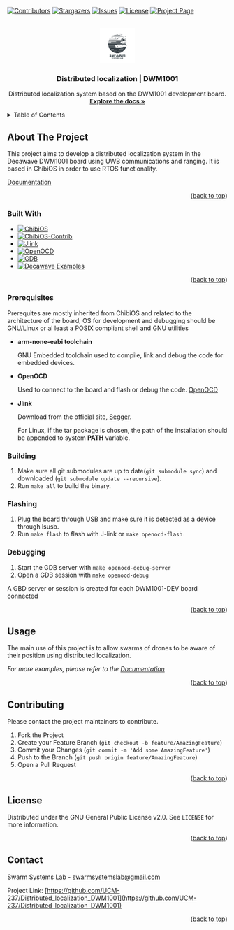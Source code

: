 <a name="readme-top"></a>
<!--
*** Template from https://github.com/othneildrew/Best-README-Template
***
*** LICENSE FROM https://github.com/othneildrew/Best-README-Template:
***
*** MIT License
***
*** Copyright (c) 2021 Othneil Drew
***
*** Permission is hereby granted, free of charge, to any person obtaining a copy
*** of this software and associated documentation files (the "Software"), to deal
*** in the Software without restriction, including without limitation the rights
*** to use, copy, modify, merge, publish, distribute, sublicense, and/or sell
*** copies of the Software, and to permit persons to whom the Software is
*** furnished to do so, subject to the following conditions:
***
*** The above copyright notice and this permission notice shall be included in all
*** copies or substantial portions of the Software.
-->



<!-- PROJECT SHIELDS -->
<!--
*** I'm using markdown "reference style" links for readability.
*** Reference links are enclosed in brackets [ ] instead of parentheses ( ).
*** See the bottom of this document for the declaration of the reference variables
*** for contributors-url, forks-url, etc. This is an optional, concise syntax you may use.
*** https://www.markdownguide.org/basic-syntax/#reference-style-links
-->
[![Contributors][contributors-shield]][contributors-url]
[![Stargazers][stars-shield]][stars-url]
[![Issues][issues-shield]][issues-url]
[![License][license-shield]][license-url]
[![Project Page][project-shield]][project-url]



<!-- PROJECT LOGO -->
<br />
<div align="center">
  <a href="https://github.com/UCM-237/Distributed_localization_DWM1001">
    <img src="docs/assets/logo_ssl2.png" alt="Logo" width="80" height="80">
  </a>

<h3 align="center">Distributed localization | DWM1001</h3>

  <p align="center">
    Distributed localization system based on the DWM1001 development board.
    <br />
    <a href="https://github.com/UCM-237/Distributed_localization_DWM1001"><strong>Explore the docs »</strong></a>
    <br />
  </p>
</div>



<!-- TABLE OF CONTENTS -->
<details>
  <summary>Table of Contents</summary>
  <ol>
    <li>
      <a href="#about-the-project">About The Project</a>
      <ul>
        <li><a href="#built-with">Built With</a></li>
      </ul>
    </li>
    <li><a href="#prerequisites">Prerequisites</a></li>
    <li><a href="#installation">Installation</a></li>
    <li><a href="#usage">Usage</a></li>
    <li><a href="#contributing">Contributing</a></li>
    <li><a href="#license">License</a></li>
    <li><a href="#contact">Contact</a></li>
  </ol>
</details>



<!-- ABOUT THE PROJECT -->
## About The Project

This project aims to develop a distributed localization system in the Decawave DWM1001 board using UWB communications and ranging. It is based in ChibiOS in order to use RTOS functionality.

[Documentation](https://github.com/UCM-237/Distributed_localization_DWM1001)

<p align="right">(<a href="#readme-top">back to top</a>)</p>



### Built With

* [![ChibiOS][ChibiOS]][ChibiOS-url]
* [![ChibiOS-Contrib][Contrib]][ChibiOS-url]
* [![Jlink][Jlink]][Jlink-url]
* [![OpenOCD][OpenOCD]][OpenOCD-url]
* [![GDB][GDB]][GDB-url]
* [![Decawave Examples][Decawave]][Decawave-url]


<p align="right">(<a href="#readme-top">back to top</a>)</p>



<!-- GETTING STARTED -->
### Prerequisites

Prerequites are mostly inherited from ChibiOS and related to the architecture of the board, OS for development and debugging should be GNU/Linux or al least a POSIX compliant shell and GNU utilities

* **arm-none-eabi toolchain**
  
  GNU Embedded toolchain used to compile, link and debug the code for embedded devices.

* **OpenOCD**
  
  Used to connect to the board and flash or debug the code. [OpenOCD](https://openocd.org/)

* **Jlink**
  
  Download from the official site, [Segger](https://www.segger.com/downloads/jlink/).
  
  For Linux, if the tar package is chosen, the path of the installation should be appended to system **PATH** variable.


### Building

1. Make sure all git submodules are up to date(```git submodule sync```) and downloaded (```git submodule update --recursive```).
2. Run ```make all``` to build the binary.

### Flashing

1. Plug the board through USB and make sure it is detected as a device through lsusb.
2. Run ```make flash``` to flash with J-link or ```make openocd-flash```

### Debugging

1. Start the GDB server with ```make openocd-debug-server```
2. Open a GDB session with ```make openocd-debug```

A GBD server or session is created for each DWM1001-DEV board connected

<p align="right">(<a href="#readme-top">back to top</a>)</p>



<!-- USAGE EXAMPLES -->
## Usage

The main use of this project is to allow swarms of drones to be aware of their position using distributed localization.

_For more examples, please refer to the [Documentation](https://github.com/UCM-237/Distributed_localization_DWM1001/docs)_

<p align="right">(<a href="#readme-top">back to top</a>)</p>


<!-- CONTRIBUTING -->
## Contributing

Please contact the project maintainers to contribute.

1. Fork the Project
2. Create your Feature Branch (`git checkout -b feature/AmazingFeature`)
3. Commit your Changes (`git commit -m 'Add some AmazingFeature'`)
4. Push to the Branch (`git push origin feature/AmazingFeature`)
5. Open a Pull Request

<p align="right">(<a href="#readme-top">back to top</a>)</p>



<!-- LICENSE -->
## License

Distributed under the GNU General Public License v2.0. See `LICENSE` for more information.

<p align="right">(<a href="#readme-top">back to top</a>)</p>



<!-- CONTACT -->
## Contact

Swarm Systems Lab - swarmsystemslab@gmail.com

Project Link: [https://github.com/UCM-237/Distributed_localization_DWM1001](https://github.com/UCM-237/Distributed_localization_DWM1001)

<p align="right">(<a href="#readme-top">back to top</a>)</p>



<!-- MARKDOWN LINKS & IMAGES -->
<!-- https://www.markdownguide.org/basic-syntax/#reference-style-links -->
[contributors-shield]: https://img.shields.io/github/contributors/UCM-237/Distributed_localization_DWM1001.svg?style=for-the-badge
[contributors-url]: https://github.com/UCM-237/Distributed_localization_DWM1001/graphs/contributors
[stars-shield]: https://img.shields.io/github/stars/UCM-237/Distributed_localization_DWM1001.svg?style=for-the-badge
[stars-url]: https://github.com/UCM-237/Distributed_localization_DWM1001/stargazers
[issues-shield]: https://img.shields.io/github/issues/UCM-237/Distributed_localization_DWM1001.svg?style=for-the-badge
[issues-url]: https://github.com/UCM-237/Distributed_localization_DWM1001/issues
[license-shield]: https://img.shields.io/github/license/UCM-237/Distributed_localization_DWM1001.svg?style=for-the-badge
[license-url]: https://github.com/UCM-237/Distributed_localization_DWM1001/blob/master/LICENSE.txt
[project-shield]: https://img.shields.io/badge/Swarm_System_Labs-blue
[project-url]: https://sites.google.com/view/hgdemarina
[ChibiOS]: https://img.shields.io/badge/ChibiOS-blue
[ChibiOS-url]: https://github.com/ChibiOS/ChibiOS/tree/stable_21.11.x
[Contrib]: https://img.shields.io/badge/ChibiOS_Contrib-blue
[Contrib-url]: https://github.com/UCM-237/ChibiOS-Contrib/tree/chibios-21.11.x
[Jlink]: https://img.shields.io/badge/Jlink-blue
[Jlink-url]: https://www.segger.com/downloads/jlink/
[OpenOCD]: https://img.shields.io/badge/OpenOCD-blue
[OpenOCD-url]: https://openocd.org/
[GDB]: https://img.shields.io/badge/GDB-blue
[GDB-url]: https://www.sourceware.org/gdb/
[Decawave]: https://img.shields.io/badge/DWM1001_Examples-blue
[Decawave-url]: https://github.com/Decawave/dwm1001-examples